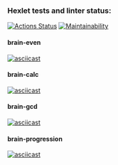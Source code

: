 ### Hexlet tests and linter status:
[![Actions Status](https://github.com/c0rnoTa/frontend-project-44/actions/workflows/hexlet-check.yml/badge.svg)](https://github.com/c0rnoTa/frontend-project-44/actions)
[![Maintainability](https://api.codeclimate.com/v1/badges/cf06a6aca450ed9ffb8c/maintainability)](https://codeclimate.com/github/c0rnoTa/frontend-project-44/maintainability)

#### brain-even

[![asciicast](https://asciinema.org/a/mKpZ3eDk7kykF6bmyuq1d7jlQ.svg)](https://asciinema.org/a/mKpZ3eDk7kykF6bmyuq1d7jlQ)

#### brain-calc

[![asciicast](https://asciinema.org/a/aYOxQNQvNzh2X3T9jC1RpLrKP.svg)](https://asciinema.org/a/aYOxQNQvNzh2X3T9jC1RpLrKP)

#### brain-gcd

[![asciicast](https://asciinema.org/a/hiZ803dMgrUSUuyO9lbH5q6Bq.svg)](https://asciinema.org/a/hiZ803dMgrUSUuyO9lbH5q6Bq)

#### brain-progression

[![asciicast](https://asciinema.org/a/CtYyEz25TfwnsDzZyiuXGuwST.svg)](https://asciinema.org/a/CtYyEz25TfwnsDzZyiuXGuwST)